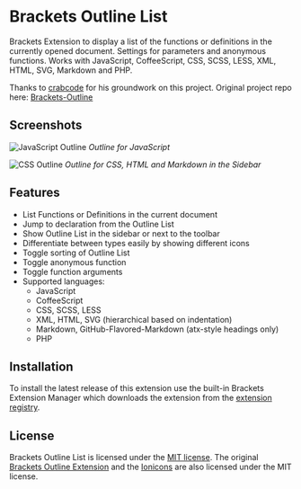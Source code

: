Brackets Outline List
==============
Brackets Extension to display a list of the functions or definitions in the currently opened document. Settings for parameters and anonymous functions. Works with JavaScript, CoffeeScript, CSS, SCSS, LESS, XML, HTML, SVG, Markdown and PHP.

Thanks to [crabcode](https://github.com/crabcode) for his groundwork on this project. Original project repo here: [Brackets-Outline](https://github.com/crabcode/brackets-outline)

Screenshots
-------
![JavaScript Outline](https://raw.githubusercontent.com/Hirse/brackets-outline-list/master/screenshots/outline.png)
*Outline for JavaScript*

![CSS Outline](https://raw.githubusercontent.com/Hirse/brackets-outline-list/master/screenshots/outline-sidebar.png)
*Outline for CSS, HTML and Markdown in the Sidebar*

Features
-------
* List Functions or Definitions in the current document
* Jump to declaration from the Outline List
* Show Outline List in the sidebar or next to the toolbar
* Differentiate between types easily by showing different icons
* Toggle sorting of Outline List
* Toggle anonymous function
* Toggle function arguments
* Supported languages:
    * JavaScript
    * CoffeeScript
    * CSS, SCSS, LESS
    * XML, HTML, SVG (hierarchical based on indentation)
    * Markdown, GitHub-Flavored-Markdown (atx-style headings only)
    * PHP


Installation
-------
To install the latest release of this extension use the built-in Brackets Extension Manager which downloads the extension from the [extension registry](https://brackets-registry.aboutweb.com/).


License
-------
Brackets Outline List is licensed under the [MIT license](http://opensource.org/licenses/MIT). The original [Brackets Outline Extension](https://github.com/crabcode/brackets-outline#license) and the [Ionicons](http://ionicons.com) are also licensed under the MIT license.
